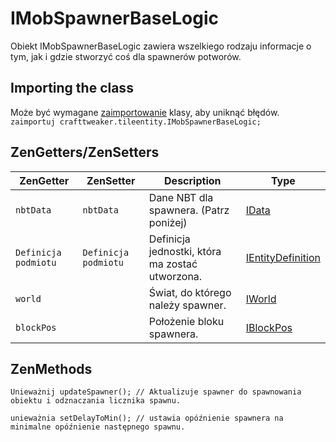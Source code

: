 # IMobSpawnerBaseLogic

Obiekt IMobSpawnerBaseLogic zawiera wszelkiego rodzaju informacje o tym, jak i gdzie stworzyć coś dla spawnerów potworów.

## Importing the class

Może być wymagane [zaimportowanie](/AdvancedFunctions/Import/) klasy, aby uniknąć błędów.  
`zaimportuj crafttweaker.tileentity.IMobSpawnerBaseLogic;`

## ZenGetters/ZenSetters

| ZenGetter            | ZenSetter            | Description                                     | Type                                                      |
| -------------------- | -------------------- | ----------------------------------------------- | --------------------------------------------------------- |
| `nbtData`            | `nbtData`            | Dane NBT dla spawnera. (Patrz poniżej)          | [IData](/Vanilla/Data/IData/)                             |
| `Definicja podmiotu` | `Definicja podmiotu` | Definicja jednostki, która ma zostać utworzona. | [IEntityDefinition](/Vanilla/Entities/IEntityDefinition/) |
| `world`              |                      | Świat, do którego należy spawner.               | [IWorld](/Vanilla/World/IWorld)                           |
| `blockPos`           |                      | Położenie bloku spawnera.                       | [IBlockPos](/Vanilla/World/IBlockPos)                     |

## ZenMethods

```zenscript
Unieważnij updateSpawner(); // Aktualizuje spawner do spawnowania obiektu i odznaczania licznika spawnu.

unieważnia setDelayToMin(); // ustawia opóźnienie spawnera na minimalne opóźnienie następnego spawnu.
```